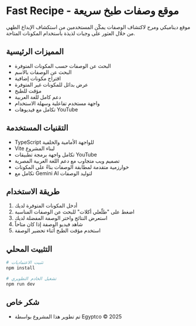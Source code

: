 # Fast Recipe - موقع وصفات طبخ سريعة

موقع ديناميكي ومرح لاكتشاف الوصفات يمكّن المستخدمين من استكشاف الإبداع الطهي من خلال العثور على وجبات لذيذة باستخدام المكونات المتاحة.

## المميزات الرئيسية

- البحث عن الوصفات حسب المكونات المتوفرة
- البحث عن الوصفات بالاسم
- اقتراح مكونات إضافية
- عرض بدائل للمكونات غير المتوفرة
- مؤقت للطبخ
- دعم كامل للغة العربية
- واجهة مستخدم تفاعلية وسهلة الاستخدام
- تكامل مع فيديوهات YouTube

## التقنيات المستخدمة

- TypeScript للواجهة الأمامية والخلفية
- Vite لبناء المشروع
- تكامل واجهة برمجة تطبيقات YouTube
- تصميم ويب متجاوب مع دعم اللغة العربية المصرية
- خوارزمية متقدمة لمطابقة الوصفات بناءً على المكونات
- تكامل مع Gemini AI لتوليد الوصفات

## طريقة الاستخدام

1. أدخل المكونات المتوفرة لديك
2. اضغط على "طلّعلي أكلات" للبحث عن الوصفات المناسبة
3. استعرض النتائج واختر الوصفة المفضلة لديك
4. شاهد فيديو الوصفة إذا كان متاحاً
5. استخدم مؤقت الطبخ أثناء تحضير الوصفة

## التثبيت المحلي

```bash
# تثبيت الاعتماديات
npm install

# تشغيل الخادم التطويري
npm run dev
```

## شكر خاص

- تم تطوير هذا المشروع بواسطة Egyptco © 2025